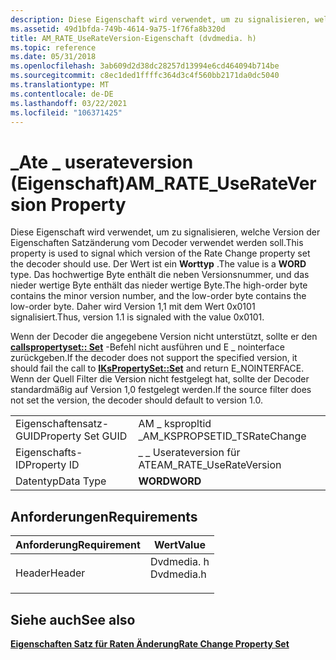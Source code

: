 ```yaml
---
description: Diese Eigenschaft wird verwendet, um zu signalisieren, welche Version der Eigenschaften Satzänderung vom Decoder verwendet werden soll.
ms.assetid: 49d1bfda-749b-4614-9a75-1f76fa8b320d
title: AM_RATE_UseRateVersion-Eigenschaft (dvdmedia. h)
ms.topic: reference
ms.date: 05/31/2018
ms.openlocfilehash: 3ab609d2d38dc28257d13994e6cd464094b714be
ms.sourcegitcommit: c8ec1ded1ffffc364d3c4f560bb2171da0dc5040
ms.translationtype: MT
ms.contentlocale: de-DE
ms.lasthandoff: 03/22/2021
ms.locfileid: "106371425"
---
```

# <a name="am_rate_userateversion-property"></a><span data-ttu-id="5a5ce-103">\_Ate \_ userateversion (Eigenschaft)</span><span class="sxs-lookup"><span data-stu-id="5a5ce-103">AM\_RATE\_UseRateVersion Property</span></span>

<span data-ttu-id="5a5ce-104">Diese Eigenschaft wird verwendet, um zu signalisieren, welche Version der Eigenschaften Satzänderung vom Decoder verwendet werden soll.</span><span class="sxs-lookup"><span data-stu-id="5a5ce-104">This property is used to signal which version of the Rate Change property set the decoder should use.</span></span> <span data-ttu-id="5a5ce-105">Der Wert ist ein **Worttyp** .</span><span class="sxs-lookup"><span data-stu-id="5a5ce-105">The value is a **WORD** type.</span></span> <span data-ttu-id="5a5ce-106">Das hochwertige Byte enthält die neben Versionsnummer, und das nieder wertige Byte enthält das nieder wertige Byte.</span><span class="sxs-lookup"><span data-stu-id="5a5ce-106">The high-order byte contains the minor version number, and the low-order byte contains the low-order byte.</span></span> <span data-ttu-id="5a5ce-107">Daher wird Version 1,1 mit dem Wert 0x0101 signalisiert.</span><span class="sxs-lookup"><span data-stu-id="5a5ce-107">Thus, version 1.1 is signaled with the value 0x0101.</span></span>

<span data-ttu-id="5a5ce-108">Wenn der Decoder die angegebene Version nicht unterstützt, sollte er den [**callspropertyset:: Set**](ikspropertyset-set.md) -Befehl nicht ausführen und E \_ nointerface zurückgeben.</span><span class="sxs-lookup"><span data-stu-id="5a5ce-108">If the decoder does not support the specified version, it should fail the call to [**IKsPropertySet::Set**](ikspropertyset-set.md) and return E\_NOINTERFACE.</span></span> <span data-ttu-id="5a5ce-109">Wenn der Quell Filter die Version nicht festgelegt hat, sollte der Decoder standardmäßig auf Version 1,0 festgelegt werden.</span><span class="sxs-lookup"><span data-stu-id="5a5ce-109">If the source filter does not set the version, the decoder should default to version 1.0.</span></span>



|                   |                               |
|-------------------|-------------------------------|
| <span data-ttu-id="5a5ce-110">Eigenschaftensatz-GUID</span><span class="sxs-lookup"><span data-stu-id="5a5ce-110">Property Set GUID</span></span> | <span data-ttu-id="5a5ce-111">AM \_ kspropltid \_</span><span class="sxs-lookup"><span data-stu-id="5a5ce-111">AM\_KSPROPSETID\_TSRateChange</span></span> |
| <span data-ttu-id="5a5ce-112">Eigenschafts-ID</span><span class="sxs-lookup"><span data-stu-id="5a5ce-112">Property ID</span></span>       | <span data-ttu-id="5a5ce-113">\_ \_ Userateversion für ATE</span><span class="sxs-lookup"><span data-stu-id="5a5ce-113">AM\_RATE\_UseRateVersion</span></span>      |
| <span data-ttu-id="5a5ce-114">Datentyp</span><span class="sxs-lookup"><span data-stu-id="5a5ce-114">Data Type</span></span>         | <span data-ttu-id="5a5ce-115">**WORD**</span><span class="sxs-lookup"><span data-stu-id="5a5ce-115">**WORD**</span></span>                      |



 

## <a name="requirements"></a><span data-ttu-id="5a5ce-116">Anforderungen</span><span class="sxs-lookup"><span data-stu-id="5a5ce-116">Requirements</span></span>



| <span data-ttu-id="5a5ce-117">Anforderung</span><span class="sxs-lookup"><span data-stu-id="5a5ce-117">Requirement</span></span> | <span data-ttu-id="5a5ce-118">Wert</span><span class="sxs-lookup"><span data-stu-id="5a5ce-118">Value</span></span> |
|-------------------|---------------------------------------------------------------------------------------|
| <span data-ttu-id="5a5ce-119">Header</span><span class="sxs-lookup"><span data-stu-id="5a5ce-119">Header</span></span><br/> | <dl> <span data-ttu-id="5a5ce-120"><dt>Dvdmedia. h</dt></span><span class="sxs-lookup"><span data-stu-id="5a5ce-120"><dt>Dvdmedia.h</dt></span></span> </dl> |



## <a name="see-also"></a><span data-ttu-id="5a5ce-121">Siehe auch</span><span class="sxs-lookup"><span data-stu-id="5a5ce-121">See also</span></span>

<dl> <dt>

[<span data-ttu-id="5a5ce-122">**Eigenschaften Satz für Raten Änderung**</span><span class="sxs-lookup"><span data-stu-id="5a5ce-122">**Rate Change Property Set**</span></span>](rate-change-property-set.md)
</dt> </dl>

 

 





